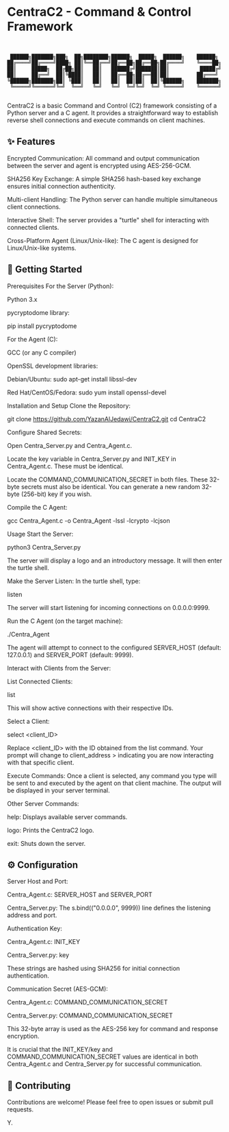 # CentraC2 - Command & Control Framework

```


 ██████╗███████╗███╗  ██╗████████╗██████╗  █████╗  ██████╗    ██████╗
██╔════╝██╔════╝████╗ ██║╚══██╔══╝██╔══██╗██╔══██╗██╔════╝    ╚════██╗
██║     █████╗  ██╔██╗██║   ██║   ██████╔╝███████║██║          █████╔╝
██║     ██╔══╝  ██║╚████║   ██║   ██╔══██╗██╔══██║██║         ██╔═══╝ 
╚██████╗███████╗██║ ╚███║   ██║   ██║  ██║██║  ██║╚██████╗    ███████╗
 ╚═════╝╚══════╝╚═╝  ╚══╝   ╚═╝   ╚═╝  ╚═╝╚═╝  ╚═╝ ╚═════╝    ╚══════╝


```

CentraC2 is a basic Command and Control (C2) framework consisting of a Python server and a C agent. It provides a straightforward way to establish reverse shell connections and execute commands on client machines.

## ✨ Features
Encrypted Communication: All command and output communication between the server and agent is encrypted using AES-256-GCM.

SHA256 Key Exchange: A simple SHA256 hash-based key exchange ensures initial connection authenticity.

Multi-client Handling: The Python server can handle multiple simultaneous client connections.

Interactive Shell: The server provides a "turtle" shell for interacting with connected clients.

Cross-Platform Agent (Linux/Unix-like): The C agent is designed for Linux/Unix-like systems.

## 🚀 Getting Started
Prerequisites
For the Server (Python):

Python 3.x

pycryptodome library:

pip install pycryptodome

For the Agent (C):

GCC (or any C compiler)

OpenSSL development libraries:

Debian/Ubuntu: sudo apt-get install libssl-dev

Red Hat/CentOS/Fedora: sudo yum install openssl-devel

Installation and Setup
Clone the Repository:

git clone https://github.com/YazanAlJedawi/CentraC2.git
cd CentraC2

Configure Shared Secrets:

Open Centra_Server.py and Centra_Agent.c.

Locate the key variable in Centra_Server.py and INIT_KEY in Centra_Agent.c. These must be identical.

Locate the COMMAND_COMMUNICATION_SECRET in both files. These 32-byte secrets must also be identical. You can generate a new random 32-byte (256-bit) key if you wish.

Compile the C Agent:

gcc Centra_Agent.c -o Centra_Agent -lssl -lcrypto -lcjson

Usage
Start the Server:

python3 Centra_Server.py

The server will display a logo and an introductory message. It will then enter the turtle shell.

Make the Server Listen:
In the turtle shell, type:

listen

The server will start listening for incoming connections on 0.0.0.0:9999.

Run the C Agent (on the target machine):

./Centra_Agent

The agent will attempt to connect to the configured SERVER_HOST (default: 127.0.0.1) and SERVER_PORT (default: 9999).

Interact with Clients from the Server:

List Connected Clients:

list

This will show active connections with their respective IDs.

Select a Client:

select <client_ID>

Replace <client_ID> with the ID obtained from the list command. Your prompt will change to client_address > indicating you are now interacting with that specific client.

Execute Commands:
Once a client is selected, any command you type will be sent to and executed by the agent on that client machine. The output will be displayed in your server terminal.

Other Server Commands:

help: Displays available server commands.

logo: Prints the CentraC2 logo.

exit: Shuts down the server.

## ⚙️ Configuration
Server Host and Port:

Centra_Agent.c: SERVER_HOST and SERVER_PORT

Centra_Server.py: The s.bind(("0.0.0.0", 9999)) line defines the listening address and port.

Authentication Key:

Centra_Agent.c: INIT_KEY

Centra_Server.py: key

These strings are hashed using SHA256 for initial connection authentication.

Communication Secret (AES-GCM):

Centra_Agent.c: COMMAND_COMMUNICATION_SECRET

Centra_Server.py: COMMAND_COMMUNICATION_SECRET

This 32-byte array is used as the AES-256 key for command and response encryption.

It is crucial that the INIT_KEY/key and COMMAND_COMMUNICATION_SECRET values are identical in both Centra_Agent.c and Centra_Server.py for successful communication.



## 🤝 Contributing
Contributions are welcome! Please feel free to open issues or submit pull requests.


Y.

